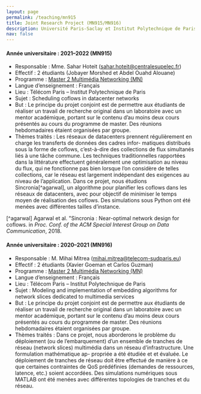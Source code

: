 ```yaml
---
layout: page
permalink: /teaching/mn915
title: Joint Research Project (MN915/MN916)
description: Université Paris-Saclay et Institut Polytechnique de Paris
nav: false
---
```



#### Année universitaire : 2021–2022 (MN915)
* Responsable : Mme. Sahar Hoteit (sahar.hoteit@centralesupelec.fr)
* Effectif : 2 étudiants (Jobayer Morshed et Abdel Ouahd Alouane)
* Programme : [Master 2 Multimédia Networking (MN)](https://mmnet.wp.imt.fr/content/)
* Langue d’enseignement : Français
* Lieu : Télécom Paris – Institut Polytechnique de Paris
* Sujet : Scheduling coflows in datacenter networks
* But : Le principe du projet conjoint est de permettre aux étudiants de réaliser un travail de recherche original dans un
laboratoire avec un mentor académique, portant sur le contenu d’au moins deux cours présentés au cours du programme
de master. Des réunions hebdomadaires étaient organisées par groupe.
* Thèmes traités : Les réseaux de datacenters prennent régulièrement en charge les transferts de données des cadres infor-
matiques distribués sous la forme de coflows, c’est-à-dire des collections de flux simultanés liés à une tâche commune. Les
techniques traditionnelles rapportées dans la littérature effectuent généralement une optimisation au niveau du flux, qui
ne fonctionne pas bien lorsque l’on considère de telles collections, car le réseau est largement indépendant des exigences
au niveau de l’application. Dans ce projet, nous étudions Sincronia[^agarwal], un algorithme pour planifier les coflows dans les
réseaux de datacenters, avec pour objectif de minimiser le temps moyen de réalisation des coflows. Des simulations sous
Python ont été menées avec différentes tailles d’instance.


[^agarwal] Agarwal et al. "Sincronia : Near-optimal network design for coflows. in *Proc. Conf. of the ACM Special Interest Group on Data Communication*, 2018.


#### Année universitaire : 2020–2021 (MN916)
* Responsable : M. Mihai Mitrea (mihai.mitrea@telecom-sudparis.eu)
* Effectif : 2 étudiants (Xavier Goeman et Carlos Guzman)
* Programme : [Master 2 Multimédia Networking (MN)](https://mmnet.wp.imt.fr/content/)
* Langue d’enseignement : Français
* Lieu : Télécom Paris – Institut Polytechnique de Paris
* Sujet : Modeling and implementation of embedding algorithms for network slices dedicated to multimedia services
* But : Le principe du projet conjoint est de permettre aux étudiants de réaliser un travail de recherche original dans un
laboratoire avec un mentor académique, portant sur le contenu d’au moins deux cours présentés au cours du programme
de master. Des réunions hebdomadaires étaient organisées par groupe.
* Thèmes traités : Dans ce projet, nous aborderons le problème du déploiement (ou de l’embarquement) d’un ensemble
de tranches de réseau (network slices) multimédia dans un réseau d’infrastructure. Une formulation mathématique ap-
propriée a été étudiée et et évaluée. Le déploiement de tranches de réseau doit être effectué de manière à ce que certaines
contraintes de QoS prédéfinies (demandes de ressources, latence, etc.) soient accordées. Des simulations numériques
sous MATLAB ont été menées avec différentes topologies de tranches et du réseau.




